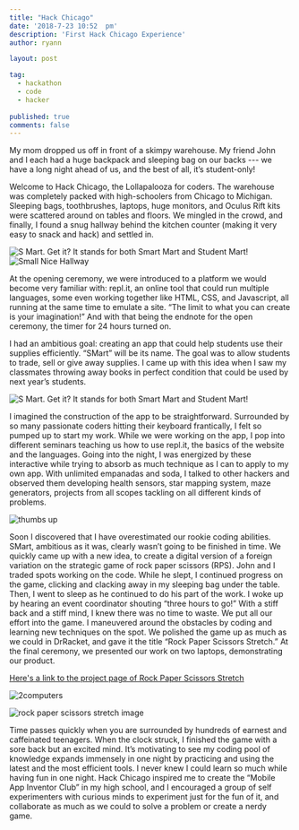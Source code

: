 ```yaml
---
title: "Hack Chicago"
date: '2018-7-23 10:52	pm'
description: 'First Hack Chicago Experience'
author: ryann	

layout: post

tag:
  - hackathon
  - code
  - hacker
  
published: true
comments: false
---
```


  My mom dropped us off in front of a skimpy warehouse. My friend John and I each had a huge backpack and sleeping bag on our backs --- we have a long night ahead of us, and the best of all, it’s student-only! 

  Welcome to Hack Chicago, the Lollapalooza for coders. The warehouse was completely packed with high-schoolers from Chicago to Michigan. Sleeping bags, toothbrushes, laptops, huge monitors, and Oculus Rift kits were scattered around on tables and floors. We mingled in the crowd, and finally, I found a snug hallway behind the kitchen counter (making it very easy to snack and hack) and settled in. 

![S Mart. Get it? It stands for both Smart Mart and Student Mart!](https://x-ry.github.io/assets/images/posts/hack/corners.png)
![Small Nice Hallway](https://x-ry.github.io/assets/images/posts/hack/corner3.gif)

  At the opening ceremony, we were introduced to a platform we would become very familiar with: repl.it, an online tool that could run multiple languages, some even working together like HTML, CSS, and Javascript, all running at the same time to emulate a site. “The limit to what you can create is your imagination!” And with that being the endnote for the open ceremony, the timer for 24 hours turned on.
  
  I had an ambitious goal: creating an app that could help students use their supplies efficiently. “SMart” will be its name. The goal was to allow students to trade, sell or give away supplies. I came up with this idea when I saw my classmates throwing away books in perfect condition that could be used by next year’s students. 

![S Mart. Get it? It stands for both Smart Mart and Student Mart!](https://x-ry.github.io/assets/images/posts/hack/SMart.png)

  I imagined the construction of the app to be straightforward. Surrounded by so many passionate coders hitting their keyboard frantically, I felt so pumped up to start my work. While we were working on the app, I pop into different seminars teaching us how to use repl.it, the basics of the website and the languages. Going into the night, I was energized by these interactive while trying to absorb as much technique as I can to apply to my own app. With unlimited empanadas and soda, I talked to other hackers and observed them developing health sensors, star mapping system, maze generators, projects from all scopes tackling on all different kinds of problems. 
  
![thumbs up](https://x-ry.github.io/assets/images/posts/hack/thumbsup.png)

  Soon I discovered that I have overestimated our rookie coding abilities. SMart, ambitious as it was, clearly wasn’t going to be finished in time. We quickly came up with a new idea, to create a digital version of a foreign variation on the strategic game of rock paper scissors (RPS). John and I traded spots working on the code. While he slept, I continued progress on the game, clicking and clacking away in my sleeping bag under the table. Then, I went to sleep as he continued to do his part of the work. I woke up by hearing an event coordinator shouting “three hours to go!”  With a stiff back and a stiff mind, I knew there was no time to waste. We put all our effort into the game. I maneuvered around the obstacles by coding and learning new techniques on the spot. We polished the game up as much as we could in DrRacket, and gave it the title “Rock Paper Scissors Stretch.” At the final ceremony, we presented our work on two laptops, demonstrating our product. 

[Here's a link to the project page of Rock Paper Scissors Stretch](https://devpost.com/software/rock-paper-scissors-stretch)

![2computers](https://x-ry.github.io/assets/images/posts/hack/2computers.jpg)

![rock paper scissors stretch image](https://x-ry.github.io/assets/images/posts/hack/rock.jpg)

  Time passes quickly when you are surrounded by hundreds of earnest and caffeinated teenagers. When the clock struck, I finished the game with a sore back but an excited mind. It’s motivating to see my coding pool of knowledge expands immensely in one night by practicing and using the latest and the most efficient tools. I never knew I could learn so much while having fun in one night. Hack Chicago inspired me to create the “Mobile App Inventor Club” in my high school, and I encouraged a group of self experimenters with curious minds to experiment just for the fun of it, and collaborate as much as we could to solve a problem or create a nerdy game.

